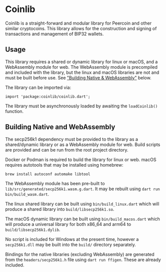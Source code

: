 # Coinlib

Coinlib is a straight-forward and modular library for Peercoin and other similar
cryptocoins. This library allows for the construction and signing of
transactions and management of BIP32 wallets.

## Usage

This library requires a shared or dynamic library for linux or macOS, and a
WebAssembly module for web. The WebAssembly module is precompiled and included
with the library, but the linux and macOS libraries are not and must be built
before use. See
["Building Native & WebAssembly"](#building-native-and-webassembly) below.

The library can be imported via:

```
import 'package:coinlib/coinlib.dart';
```

The library must be asynchronously loaded by awaiting the `loadCoinlib()`
function.

## Building Native and WebAssembly

The secp256k1 dependency must be provided to the library as a shared/dynamic
library or as a WebAssembly module for web. Build scripts are provided and can
be run from the root project directory.

Docker or Podman is required to build the library for linux or web. macOS
requires autotools that may be installed using homebrew:

```
brew install autoconf automake libtool
```

The WebAssembly module has been pre-built to
`lib/src/generated/secp256k1.wasm.g.dart`. It may be rebuilt using `dart run
bin/build_wasm.dart`.

The linux shared library can be built using `bin/build_linux.dart` which will
produce a shared library into `build/libsecp256k1.so`.

The macOS dynamic library can be built using `bin/build_macos.dart` which will
produce a universal library for both x86_64 and arm64 to
`build/libsecp256k1.dylib`.

No script is included for Windows at the present time, however a `secp256k1.dll`
may be built into the `build/` directory separately.

Bindings for the native libraries (excluding WebAssembly) are generated from the
`headers/secp256k1.h` file using `dart run ffigen`. These are already included.

